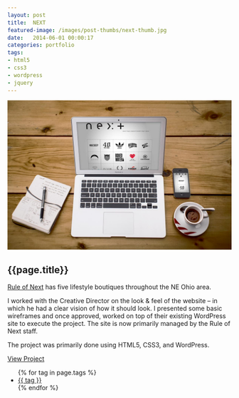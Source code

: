 ```yaml
---
layout: post
title:  NEXT
featured-image: /images/post-thumbs/next-thumb.jpg
date:   2014-06-01 00:00:17
categories: portfolio
tags: 
- html5 
- css3
- wordpress
- jquery
---
```



<section class="feature-image">
	<img src="/images/post-img/next-macbook.jpg" alt="Rule of Next">
</section>

<section class="post-intro">
	<h1>{{page.title}}</h1>
	<p><a href="http://ruleofnext.com" target="_blank">Rule of Next</a> has five lifestyle boutiques throughout the NE Ohio area.</p> 
	<p>I worked with the Creative Director on the look &amp; feel of the website – in which he had a clear vision of how it should look. I presented some basic wireframes and once approved, worked on top of their existing WordPress site to execute the project. The site is now primarily managed by the Rule of Next staff.</p>
	<p>The project was primarily done using HTML5, CSS3, and WordPress.</p>
	 <a href="http://ruleofnext.com" target="_blank" class="view-project tooltip">View Project</a>
	 <!-- 	<p>They were looking to grow their online presence and better inform their customers of location, products, sales, and the latest fashion trends.</p> -->

<aside class="tags">
	<div class="tags-inner">
	  	<ul>
			{% for tag in page.tags %}
				<li><a href="/tag/{{tag}}" title="view all projects that pertain to {{tag}}">{{ tag }}</a></li>
			{% endfor %}
		</ul>
	</div>
</aside>

</section>
